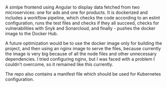 A simlpe frontend using Angular to display data fetched from two microservices: one for ads and one for products. It is dockerized and includes a workflow pipeline, which checks the code according to an eslint configuration, runs the test files and checks if they all succeed, checks for vulnerabilities with Snyk and Sonarcloud, and finally - pushes the docker image to the Docker Hub.

A future optimization would be to use the docker image only for building the project, and then using an nginx image to serve the files, because currently the image is very big because of all the node files and other unnecessary dependencies. I tried configuring nginx, but I was faced with a problem I couldn't overcome, so it remained like this  currently.

The repo also contains a manifest file which should be used for Kubernetes configuration.

